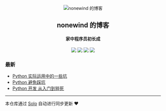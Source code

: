 <p align="center"><img alt="nonewind 的博客" src="https://static.b3log.org/images/brand/solo-32.png"></p><h2 align="center">
nonewind 的博客
</h2>

<h4 align="center">家中程序员初长成</h4>
<p align="center"><a title="nonewind 的博客" target="_blank" href="https://github.com/nonewind/solo-blog"><img src="https://img.shields.io/github/last-commit/nonewind/solo-blog.svg?style=flat-square&color=FF9900"></a>
<a title="GitHub repo size in bytes" target="_blank" href="https://github.com/nonewind/solo-blog"><img src="https://img.shields.io/github/repo-size/nonewind/solo-blog.svg?style=flat-square"></a>
<a title="Solo Version" target="_blank" href="https://github.com/b3log/solo/releases"><img src="https://img.shields.io/badge/solo-3.6.4-f1e05a.svg?style=flat-square&color=blueviolet"></a>
<a title="Hits" target="_blank" href="https://github.com/b3log/hits"><img src="https://hits.b3log.org/nonewind/solo-blog.svg"></a></p>

### 最新

* [Python 实际运用中的一些坑](http://aj-hunter.xyz:8083/articles/2019/10/22/1571747852541.html)
* [Python 避免踩坑](http://aj-hunter.xyz:8083/articles/2019/09/18/1568774761283.html)
* [Python 开发 从入门到猝死](http://aj-hunter.xyz:8083/articles/2019/09/18/1568774094616.html)



---

本仓库通过 [Solo](https://github.com/b3log/solo) 自动进行同步更新 ❤️ 